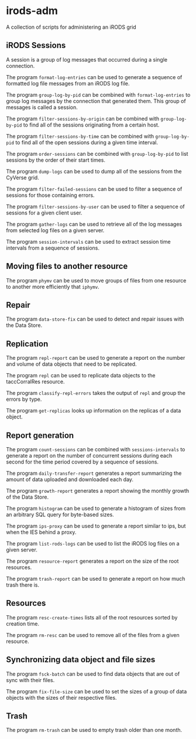 # irods-adm

A collection of scripts for administering an iRODS grid


## iRODS Sessions

A session is a group of log messages that occurred during a single connection.

The program `format-log-entries` can be used to generate a sequence of formatted
log file messages from an iRODS log file.

The program `group-log-by-pid` can be combined with `format-log-entries` to
group log messages by the connection that generated them. This group of messages
is called a session.

The program `filter-sessions-by-origin` can be combined with `group-log-by-pid`
to find all of the sessions originating from a certain host.

The program `filter-sessions-by-time` can be combined with `group-log-by-pid` to
find all of the open sessions during a given time interval.

The program `order-sessions` can be combined with `group-log-by-pid` to list
sessions by the order of their start times.

The program `dump-logs` can be used to dump all of the sessions from the CyVerse
grid.

The program `filter-failed-sessions` can be used to filter a sequence of
sessions for those containing errors.

The program `filter-sessions-by-user` can be used to filter a sequence of
sessions for a given client user.

The program `gather-logs` can be used to retrieve all of the log messages from
selected log files on a given server.

The program `session-intervals` can be used to extract session time intervals
from a sequence of sessions.


## Moving files to another resource

The program `phymv` can be used to move groups of files from one resource to
another more efficiently that `iphymv`.


## Repair

The program `data-store-fix` can be used to detect and repair issues with the
Data Store.


## Replication

The program `repl-report` can be used to generate a report on the number and
volume of data objects that need to be replicated.

The program `repl` can be used to replicate data objects to the taccCorralRes
resource.

The program `classify-repl-errors` takes the output of `repl` and group the
errors by type.

The program `get-replicas` looks up information on the replicas of a data
object.


## Report generation

The program `count-sessions` can be combined with `sessions-intervals` to
generate a report on the number of concurrent sessions during each second for
the time period covered by a sequence of sessions.

The program `daily-transfer-report` generates a report summarizing the amount of
data uploaded and downloaded each day.

The program `growth-report` generates a report showing the monthly growth of the
Data Store.

The program `histogram` can be used to generate a histogram of sizes from an
arbitrary SQL query for byte-based sizes.

The program `ips-proxy` can be used to generate a report similar to ips, but
when the IES behind a proxy.

The program `list-rods-logs` can be used to list the iRODS log files on a given
server.

The program `resource-report` generates a report on the size of the root
resources.

The program `trash-report` can be used to generate a report on how much trash
there is.


## Resources

The program `resc-create-times` lists all of the root resources sorted by
creation time.

The program `rm-resc` can be used to remove all of the files from a given
resource.


## Synchronizing data object and file sizes

The program `fsck-batch` can be used to find data objects that are out of sync
with their files.

The program `fix-file-size` can be used to set the sizes of a group of data
objects with the sizes of their respective files.


## Trash

The program `rm-trash` can be used to empty trash older than one month.
